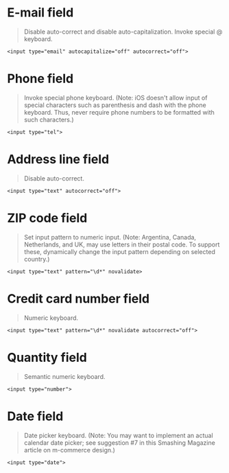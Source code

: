 # E-mail field
>Disable auto-correct and disable auto-capitalization. Invoke special @ keyboard.

```
<input type="email" autocapitalize="off" autocorrect="off">
```

# Phone field
>Invoke special phone keyboard. (Note: iOS doesn't allow input of special characters such as parenthesis and dash with the phone keyboard. Thus, never require phone numbers to be formatted with such characters.)


```
<input type="tel">
```

# Address line field
> Disable auto-correct.

```
<input type="text" autocorrect="off">
```

# ZIP code field
> Set input pattern to numeric input. (Note: Argentina, Canada, Netherlands, and UK, may use letters in their postal code. To support these, dynamically change the input pattern depending on selected country.)

```
<input type="text" pattern="\d*" novalidate>
```

# Credit card number field
>Numeric keyboard.

```
<input type="text" pattern="\d*" novalidate autocorrect="off">
```

# Quantity field
> Semantic numeric keyboard.

```
<input type="number">
```

# Date field
> Date picker keyboard. (Note: You may want to implement an actual calendar date picker; see suggestion #7 in this Smashing Magazine article on m-commerce design.)

```
<input type="date">
```

